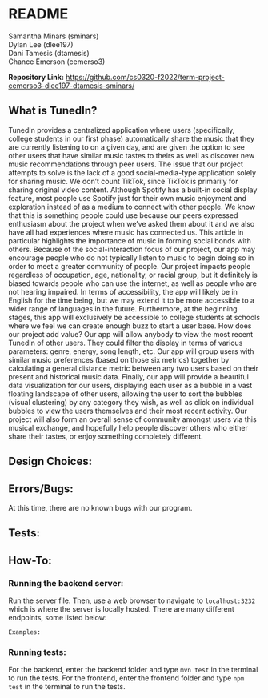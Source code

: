 # README

Samantha Minars (sminars)\
Dylan Lee (dlee197)\
Dani Tamesis (dtamesis)\
Chance Emerson (cemerso3)

**Repository Link:** https://github.com/cs0320-f2022/term-project-cemerso3-dlee197-dtamesis-sminars/

## What is TunedIn?

TunedIn provides a centralized application where users (specifically, college students in our first phase) automatically share the music that they are currently listening to on a given day, and are given the option to see other users that have similar music tastes to theirs as well as discover new music recommendations through peer users. 
The issue that our project attempts to solve is the lack of a good social-media-type application solely for sharing music. We don’t count TikTok, since TikTok is primarily for sharing original video content. Although Spotify has a built-in social display feature, most people use Spotify just for their own music enjoyment and exploration instead of as a medium to connect with other people. We know that this is something people could use because our peers expressed enthusiasm about the project when we’ve asked them about it and we also have all had experiences where music has connected us. This article in particular highlights the importance of music in forming social bonds with others.
Because of the social-interaction focus of our project, our app may encourage people who do not typically listen to music to begin doing so in order to meet a greater community of people. Our project impacts people regardless of occupation, age, nationality, or racial group, but it definitely is biased towards people who can use the internet, as well as people who are not hearing impaired. In terms of accessibility, the app will likely be in English for the time being, but we may extend it to be more accessible to a wider range of languages in the future. Furthermore, at the beginning stages, this app will exclusively be accessible to college students at schools where we feel we can create enough buzz to start a user base.
How does our project add value? Our app will allow anybody to view the most recent TunedIn of other users. They could filter the display in terms of various parameters: genre, energy, song length, etc. Our app will group users with similar music preferences (based on those six metrics) together by calculating a general distance metric between any two users based on their present and historical music data. Finally, our app will provide a beautiful data visualization for our users, displaying each user as a bubble in a vast floating landscape of other users, allowing the user to sort the bubbles (visual clustering) by any category they wish, as well as click on individual bubbles to view the users themselves and their most recent activity. Our project will also form an overall sense of community amongst users via this musical exchange, and hopefully help people discover others who either share their tastes, or enjoy something completely different.



## Design Choices:

## Errors/Bugs:

At this time, there are no known bugs with our program.

## Tests:

## How-To:

### Running the backend server:

Run the server file. Then, use a web browser to navigate to `localhost:3232` which is where the server
is locally hosted. There are many different endpoints, some listed below:

```
Examples:

```

### Running tests:

For the backend, enter the backend folder and type `mvn test` in the terminal to run the tests. 
For the frontend, enter the frontend folder and type `npm test` in the terminal to run the tests.
